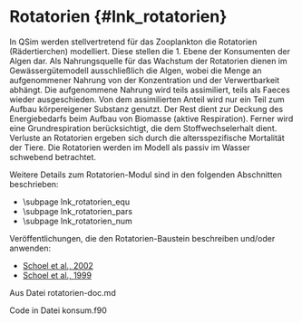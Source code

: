 Rotatorien {#lnk_rotatorien}
==========

In QSim werden stellvertretend für das Zooplankton die Rotatorien (Rädertierchen)
modelliert. Diese stellen die 1. Ebene der Konsumenten der Algen dar. 
Als Nahrungsquelle für das Wachstum der Rotatorien dienen im 
Gewässergütemodell ausschließlich die Algen, wobei die Menge an
aufgenommener Nahrung von der Konzentration und der Verwertbarkeit
abhängt. Die aufgenommene Nahrung wird teils assimiliert, teils als 
Faeces wieder ausgeschieden. Von dem assimilierten Anteil wird nur ein 
Teil zum Aufbau körpereigener Substanz genutzt. Der Rest dient zur 
Deckung des Energiebedarfs beim Aufbau von Biomasse (aktive Respiration). 
Ferner wird eine Grundrespiration berücksichtigt, die dem 
Stoffwechselerhalt dient. Verluste an Rotatorien ergeben sich durch die 
altersspezifische Mortalität der Tiere.
Die Rotatorien werden im Modell als passiv im Wasser schwebend betrachtet.

Weitere Details zum Rotatorien-Modul sind in den folgenden Abschnitten
beschrieben:
- \subpage lnk_rotatorien_equ
- \subpage lnk_rotatorien_pars
- \subpage lnk_rotatorien_num

Veröffentlichungen, die den Rotatorien-Baustein beschreiben und/oder anwenden:

- [Schoel et al., 2002](./pdf/Schoel_et_al_2002rhein.pdf)
- [Schoel et al., 1999](./pdf/Schoel_et_al_1999mosel-saar.pdf)

Aus Datei rotatorien-doc.md

Code in Datei konsum.f90



